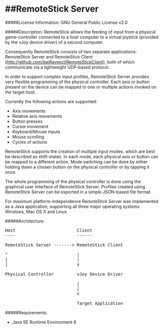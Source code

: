 ##RemoteStick Server
==================

#####License Information:
GNU General Public License v2.0

#####Description:
RemoteStick allows the feeding of input from a physical game-controller connected to a host computer to a virtual joystick (provided by the vJoy device driver) of a second computer.

Consequently RemoteStick consists of two separate applications: RemoteStick Server and RemoteStick Client (http://github.com/bwRavencl/RemoteStickClient), both of which communicate via a lightweight UDP-based protocol.

In order to support complex input profiles, RemoteStick Server provides very flexible programming of the physical controller. Each axis or button present on the device can be mapped to one or multiple actions invoked on the target host.

Currently the following actions are supported:
- Axis movements
- Relative axis movements
- Button presses
- Cursor movement
- Keyboard/Mouse inputs
- Mouse scrolling
- Cycles of actions

RemoteStick supports the creation of multiple input modes, which are best be described as shift-states.
In each mode, each physical axis or button can be mapped to a different action.
Mode switching can be done by either holding down a chosen button on the physical controller or by tapping it once.

The whole programming of the physical controller is done using the graphical user interface of RemoteStick Server.
Profiles created using RemoteStick Server can be exported in a simple JSON-based file format.

For maximum platform-independence RemoteStick Server was implemented as a Java application, supporting all three major operating systems Windows, Mac OS X and Linux.

#####Architecture:
<pre>
Host                        Client
----                        ------

RemoteStick Server -------> RemoteStick Client

^                           |
|                           |
|                           v

Physical Controller         vJoy Device Driver

                            |
                            |
                            v

                            Target Application
</pre>

#####Requirements:
- Java SE Runtime Environment 8
